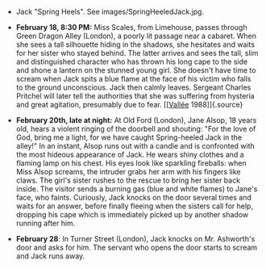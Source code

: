 ﻿- Jack "Spring Heels". See images/SpringHeeledJack.jpg.

-   **February 18, 8:30 PM:** Miss Scales, from Limehouse, passes through Green Dragon Alley (London), a poorly lit passage near a cabaret. When she sees a tall silhouette hiding in the shadows, she hesitates and waits for her sister who stayed behind. The latter arrives and sees the tall, slim and distinguished character who has thrown his long cape to the side and shone a lantern on the stunned young girl. She doesn't have time to scream when Jack spits a blue flame at the face of his victim who falls to the ground unconscious. Jack then calmly leaves. Sergeant Charles Pritchel will later tell the authorities that she was suffering from hysteria and great agitation, presumably due to fear. [[[Vallée](ValleeJacques.html) 1988]]{.source}

-   **February 20th, late at night:** At Old Ford (London), Jane Alsop, 18 years old, hears a violent ringing of the doorbell and shouting: "For the love of God, bring me a light, for we have caught Spring-heeled Jack in the alley!" In an instant, Alsop runs out with a candle and is confronted with the most hideous appearance of Jack. He wears shiny clothes and a flaming lamp on his chest. His eyes look like sparkling fireballs: when Miss Alsop screams, the intruder grabs her arm with his fingers like claws. The girl's sister rushes to the rescue to bring her sister back inside. The visitor sends a burning gas (blue and white flames) to Jane's face, who faints. Curiously, Jack knocks on the door several times and waits for an answer, before finally fleeing when the sisters call for help, dropping his cape which is immediately picked up by another shadow running after him.

-   **February 28**: In Turner Street (London), Jack knocks on Mr. Ashworth's door and asks for him. The servant who opens the door starts to scream and Jack runs away.
